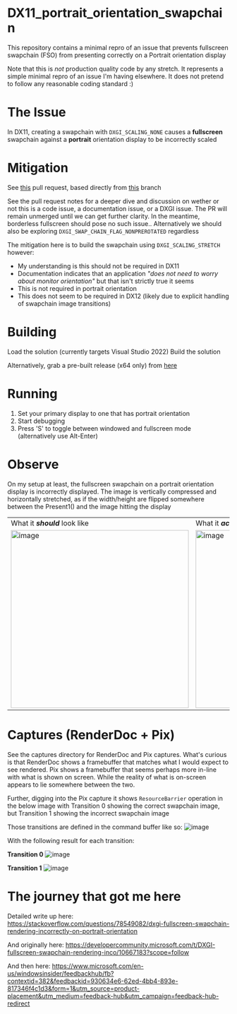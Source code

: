 # DX11_portrait_orientation_swapchain
This repository contains a minimal repro of an issue that prevents fullscreen swapchain (FSO) from presenting correctly on a Portrait orientation display

Note that this is *not* production quality code by any stretch.
It represents a simple minimal repro of an issue I'm having elsewhere. It does not pretend to follow any reasonable coding standard :)

# The Issue
In DX11, creating a swapchain with `DXGI_SCALING_NONE` causes a <b>fullscreen</b> swapchain against a **portrait** orientation display to be incorrectly scaled

# Mitigation
See <a href="https://github.com/tim-rex/DX11_portrait_orientation_swapchain/pull/2">this</a> pull request, based directly from <a href="https://github.com/tim-rex/DX11_portrait_orientation_swapchain/tree/DX11_portrait_fullscreen_workaround">this</a> branch

See the pull request notes for a deeper dive and discussion on wether or not this is a code issue, a documentation issue, or a DXGI issue.
The PR will remain unmerged until we can get further clarity. In the meantime, borderless fullscreen should pose no such issue.. Alternatively we should also be exploring `DXGI_SWAP_CHAIN_FLAG_NONPREROTATED` regardless

The mitigation here is to build the swapchain using `DXGI_SCALING_STRETCH` however:
- My understanding is this should not be required in DX11
- Documentation indicates that an application <i>"does not need to worry about monitor orientation"</i> but that isn't strictly true it seems
- This is not required in portrait orientation
- This does not seem to be required in DX12 (likely due to explicit handling of swapchain image transitions)


# Building
Load the solution (currently targets Visual Studio 2022)
Build the solution

Alternatively, grab a pre-built release (x64 only) from <a href="https://github.com/tim-rex/DX11_portrait_orientation_swapchain/releases">here</a>



# Running
1. Set your primary display to one that has portrait orientation
2. Start debugging
3. Press 'S' to toggle between windowed and fullscreen mode (alternatively use Alt-Enter)

# Observe
On my setup at least, the fullscreen swapchain on a portrait orientation display is incorrectly displayed.
The image is vertically compressed and horizontally stretched, as if the width/height are flipped somewhere between the Present1() and the image hitting the display

<table>
  <tr>
    <td>What it <b><i>should</i></b> look like</td>
    <td>What it <b><i>actually</i></b> looks like (on my setup)</td>
  </tr>
  <tr>
    <td><img width="403" alt="image" src="https://github.com/tim-rex/DX11_portrait_orientation_swapchain/assets/19639392/d511948f-80ed-44b7-81a3-83ebdfa46e4f"></td>
    <td><img width="403" alt="image" src="https://github.com/tim-rex/DX11_portrait_orientation_swapchain/assets/19639392/c98f56e1-1471-42ab-91bd-89a02e4bdfa3"></td>
  </tr>
</table>



# Captures (RenderDoc + Pix)
See the captures directory for RenderDoc and Pix captures.
What's curious is that RenderDoc shows a framebuffer that matches what I would expect to see rendered.
Pix shows a framebuffer that seems perhaps more in-line with what is shown on screen.
While the reality of what is on-screen appears to lie somewhere between the two.

Further, digging into the Pix capture it shows `ResourceBarrier` operation in the below image with Transition 0 showing the correct swapchain image, but Transition 1 showing the incorrect swapchain image

Those transitions are defined in the command buffer like so:
![image](https://github.com/tim-rex/DX11_portrait_orientation_swapchain/assets/19639392/cdc3d486-d179-4aad-a6b8-bfa53e4433e7)

With the following result for each transition:

**Transition 0**
![image](https://github.com/tim-rex/DX11_portrait_orientation_swapchain/assets/19639392/5bfd7589-d830-40ff-a26b-80c3561b055a)

**Transition 1**
![image](https://github.com/tim-rex/DX11_portrait_orientation_swapchain/assets/19639392/b549dfaf-c257-46bc-9856-ec417ddca381)



# The journey that got me here

Detailed write up here:
https://stackoverflow.com/questions/78549082/dxgi-fullscreen-swapchain-rendering-incorrectly-on-portrait-orientation

And originally here:
https://developercommunity.microsoft.com/t/DXGI-fullscreen-swapchain-rendering-inco/10667183?scope=follow

And then here:
https://www.microsoft.com/en-us/windowsinsider/feedbackhub/fb?contextid=382&feedbackid=930634e6-62ed-4bb4-893e-817346f4c1d3&form=1&utm_source=product-placement&utm_medium=feedback-hub&utm_campaign=feedback-hub-redirect

